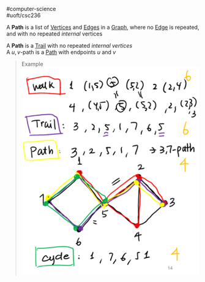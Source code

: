 #computer-science  
#uoft/csc236 

A **Path** is a list of [Vertices](Vertex.md) and [Edges](Edge.md) in a [Graph](Graph.md), where no [Edge](Edge.md) is repeated, and with no repeated *internal* vertices

A **Path** is a [Trail](Trail.md) with no repeated *internal vertices*  
	A $u, v$-path is a [Path](.md) with endpoints $u$ and $v$

> Example  
> 	![Pasted image 20240529155616](attachments/Pasted%20image%2020240529155616.png)